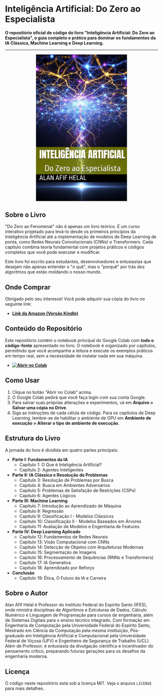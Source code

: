 # Inteligência Artificial: Do Zero ao Especialista

**O repositório oficial de código do livro "Inteligência Artificial: Do Zero ao Especialista", o guia completo e prático para dominar os fundamentos da IA Clássica, Machine Learning e Deep Learning.**

---

<p align="center">
  <img src="https://github.com/alanhelal/livro-ia/blob/main/capa_completa.png" alt="Capa do Livro" width="300"/>
</p>

## Sobre o Livro

"Do Zero ao Fenomenal" não é apenas um livro teórico. É um curso interativo projetado para levá-lo desde os primeiros princípios da Inteligência Artificial até a implementação de modelos de Deep Learning de ponta, como Redes Neurais Convolucionais (CNNs) e Transformers. Cada capítulo combina teoria fundamental com projetos práticos e códigos completos que você pode executar e modificar.

Este livro foi escrito para estudantes, desenvolvedores e entusiastas que desejam não apenas entender o "o quê", mas o "porquê" por trás dos algoritmos que estão moldando o nosso mundo.

## Onde Comprar

Obrigado pelo seu interesse! Você pode adquirir sua cópia do livro no seguinte link:

* **[Link da Amazon (Versão Kindle)](https://www.amazon.com.br/dp/B0FFN35R12)**

## Conteúdo do Repositório

Este repositório contém o notebook principal do Google Colab com **todo o código-fonte** apresentado no livro. O notebook é organizado por capítulos, permitindo que você acompanhe a leitura e execute os exemplos práticos em tempo real, sem a necessidade de instalar nada em sua máquina.

* **[![Abrir no Colab](https://colab.research.google.com/assets/colab-badge.svg)](https://colab.research.google.com/drive/1tPIznNiyjZ9MDbe8a2PD3sQJxlcMe4nv#scrollTo=OGfeh2Uk7wQf)**

## Como Usar

1.  Clique no botão "Abrir no Colab" acima.
2.  O Google Colab pedirá que você faça login com sua conta Google.
3.  Para salvar suas próprias alterações e experimentos, vá em **Arquivo > Salvar uma cópia no Drive**.
4.  Siga as instruções de cada célula de código. Para os capítulos de Deep Learning, lembre-se de habilitar o ambiente de GPU em **Ambiente de execução > Alterar o tipo de ambiente de execução**.

## Estrutura do Livro

A jornada do livro é dividida em quatro partes principais:

* **Parte I: Fundamentos da IA**
    * Capítulo 1: O Que é Inteligência Artificial?
    * Capítulo 2: Agentes Inteligentes
* **Parte II: IA Clássica e Resolução de Problemas**
    * Capítulo 3: Resolução de Problemas por Busca
    * Capítulo 4: Busca em Ambientes Adversários
    * Capítulo 5: Problemas de Satisfação de Restrições (CSPs)
    * Capítulo 6: Agentes Lógicos
* **Parte III: Machine Learning**
    * Capítulo 7: Introdução ao Aprendizado de Máquina
    * Capítulo 8: Regressão
    * Capítulo 9: Classificação I - Modelos Clássicos
    * Capítulo 10: Classificação II - Modelos Baseados em Árvores
    * Capítulo 11: Avaliação de Modelos e Engenharia de Features
* **Parte IV: Deep Learning Aplicado**
    * Capítulo 12: Fundamentos de Redes Neurais
    * Capítulo 13: Visão Computacional com CNNs
    * Capítulo 14: Detecção de Objetos com Arquiteturas Modernas
    * Capítulo 15: Segmentação de Imagens
    * Capítulo 16: Processamento de Sequências (RNNs e Transformers)
    * Capítulo 17: IA Generativa
    * Capítulo 18: Aprendizado por Reforço
* **Conclusão**
    * Capítulo 19: Ética, O Futuro da IA e Carreira

## Sobre o Autor

Alan Afif Helal é Professor do Instituto Federal do Espírito Santo (IFES), onde ministra disciplinas de Algoritmos e Estruturas de Dados, Cálculo Numérico e Linguagem de Programação para cursos de engenharia, além de Sistemas Digitais para o ensino técnico integrado. Com formação em Engenharia de Computação pela Universidade Federal do Espírito Santo, Mestrado em Ciência da Computação pela mesma instituição, Pós-graduado em Inteligência Artificial e Computacional pela Universidade Federal de Viçosa (UFV) e Engenheiro de Segurança de Trabalho (UCL). Além de Professor, é entusiasta da divulgação científica e incentivador do pensamento crítico, preparando futuras gerações para os desafios da engenharia moderna.

## Licença

O código neste repositório está sob a licença MIT. Veja o arquivo `LICENSE` para mais detalhes.
